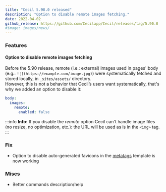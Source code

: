 ```yaml
---
title: "Cecil 5.90.0 released"
description: "Option to disable remote images fetching."
date: 2022-04-02
github_release: https://github.com/Cecilapp/Cecil/releases/tag/5.90.0
#image: images/news/
---
```


### Features

#### Option to disable remote images fetching

Before the 5.90 release, remote (i.e.: external) images used in pages' body (e.g.: `![](https://example.com/image.jpg)`) were systematically fetched and stored locally, in `_sites/assets/` directory.  
However, this is not a behavior that Cecil’s users want systematically, that's why we added an option to disable it:

```yaml
body:
  images:
    remote:
      enabled: false
```

:::info
**Info:** If you disable the _remote_ option Cecil can't handle image files (no resize, no optimization, etc.): the URL will be used as is in the `<img>` tag.
:::

### Fix

- Option to disable auto-generated favicons in the [metatags](/documentation/configuration/#metatags-configuration) template is now working

### Miscs

- Better commands description/help

